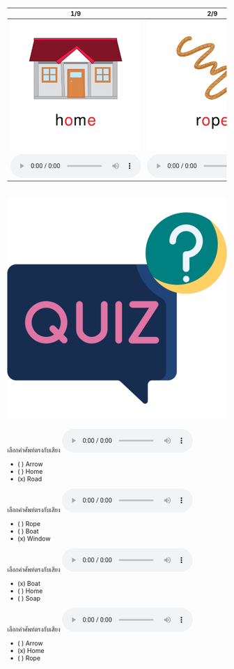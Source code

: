 <div class="carrousel">


|1/9|2/9|3/9|4/9|5/9|6/9|7/9|8/9|9/9|
| :----: | :----: | :----: | :----: | :----: | :----: | :----: | :----: | :----: |
|![](/media/img/OLongvowel__home.svg)|![](/media/img/OLongvowel__rope.svg)|![](/media/img/OLongvowel__rose.svg)|![](/media/img/OLongvowel__road.svg)|![](/media/img/OLongvowel__soap.svg)|![](/media/img/OLongvowel__boat.svg)|![](/media/img/OLongvowel__arrow.svg)|![](/media/img/OLongvowel__pillow.svg)|![](/media/img/OLongvowel__window.svg)|
|![](/media/audio/home.mp3)|![](/media/audio/rope.mp3)|![](/media/audio/rose.mp3)|![](/media/audio/road.mp3)|![](/media/audio/soap.mp3)|![](/media/audio/boat.mp3)|![](/media/audio/arrow.mp3)|![](/media/audio/pillow.mp3)|![](/media/audio/window.mp3)|

</div>



# ![icon](/media/icons/quiz.svg) 


เลือกคำศัพท์ตรงกับเสียง ![](/media/audio/road.mp3) 
 - ( ) Arrow
 - ( ) Home
 - (x) Road


เลือกคำศัพท์ตรงกับเสียง ![](/media/audio/window.mp3) 
 - ( ) Rope
 - ( ) Boat
 - (x) Window


เลือกคำศัพท์ตรงกับเสียง ![](/media/audio/boat.mp3) 
 - (x) Boat
 - ( ) Home
 - ( ) Soap


เลือกคำศัพท์ตรงกับเสียง ![](/media/audio/home.mp3) 
 - ( ) Arrow
 - (x) Home
 - ( ) Rope
